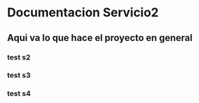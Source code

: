 # Documentacion Servicio2

## Aqui va lo que hace el proyecto en general

### test s2

### test s3

### test s4